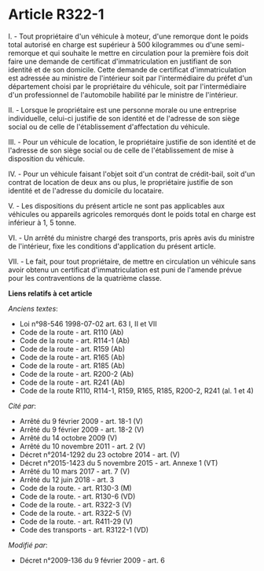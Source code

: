 # Article R322-1

I. - Tout propriétaire d'un véhicule à moteur, d'une remorque dont le poids total autorisé en charge est supérieur à 500
kilogrammes ou d'une semi-remorque et qui souhaite le mettre en circulation pour la première fois doit faire une demande de
certificat d'immatriculation en justifiant de son identité et de son domicile. Cette demande de certificat d'immatriculation
est adressée au ministre de l'intérieur soit par l'intermédiaire du préfet d'un département choisi par le propriétaire du
véhicule, soit par l'intermédiaire d'un professionnel de l'automobile habilité par le ministre de l'intérieur. 

II. - Lorsque le propriétaire est une personne morale ou une entreprise individuelle, celui-ci justifie de son identité et de
l'adresse de son siège social ou de celle de l'établissement d'affectation du véhicule. 

III. - Pour un véhicule de location, le propriétaire justifie de son identité et de l'adresse de son siège social ou de celle
de l'établissement de mise à disposition du véhicule. 

IV. - Pour un véhicule faisant l'objet soit d'un contrat de crédit-bail, soit d'un contrat de location de deux ans ou plus,
le propriétaire justifie de son identité et de l'adresse du domicile du locataire. 

V. - Les dispositions du présent article ne sont pas applicables aux véhicules ou appareils agricoles remorqués dont le poids
total en charge est inférieur à 1, 5 tonne. 

VI. - Un arrêté du ministre chargé des transports, pris après avis du ministre de l'intérieur, fixe les conditions
d'application du présent article.

VII. - Le fait, pour tout propriétaire, de mettre en circulation un véhicule sans avoir obtenu un certificat
d'immatriculation est puni de l'amende prévue pour les contraventions de la quatrième classe.

**Liens relatifs à cet article**

_Anciens textes_:

  - Loi n°98-546 1998-07-02 art. 63 I, II et VII
  - Code de la route - art. R110 (Ab)
  - Code de la route - art. R114-1 (Ab)
  - Code de la route - art. R159 (Ab)
  - Code de la route - art. R165 (Ab)
  - Code de la route - art. R185 (Ab)
  - Code de la route - art. R200-2 (Ab)
  - Code de la route - art. R241 (Ab)
  - Code de la route R110, R114-1, R159, R165, R185, R200-2, R241 (al. 1 et 4)

_Cité par_:

  - Arrêté du 9 février 2009 - art. 18-1 (V)
  - Arrêté du 9 février 2009 - art. 18-2 (V)
  - Arrêté du 14 octobre 2009 (V)
  - Arrêté du 10 novembre 2011 - art. 2 (V)
  - Décret n°2014-1292 du 23 octobre 2014 - art. (V)
  - Décret n°2015-1423 du 5 novembre 2015 - art. Annexe 1 (VT)
  - Arrêté du 10 mars 2017 - art. 7 (V)
  - Arrêté du 12 juin 2018 - art. 3
  - Code de la route. - art. R130-3 (M)
  - Code de la route. - art. R130-6 (VD)
  - Code de la route. - art. R322-3 (V)
  - Code de la route. - art. R322-5 (V)
  - Code de la route. - art. R411-29 (V)
  - Code des transports - art. R3122-1 (VD)

_Modifié par_:

  - Décret n°2009-136 du 9 février 2009 - art. 6
